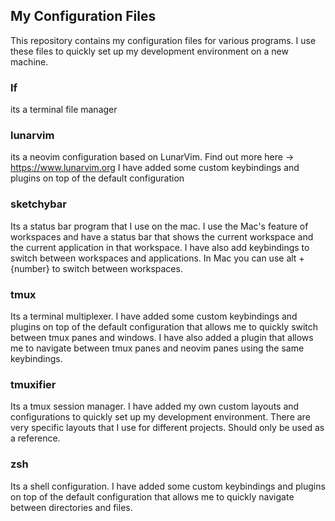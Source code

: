## My Configuration Files

This repository contains my configuration files for various programs. I use these files to quickly set up my development environment on a new machine.

### lf

its a terminal file manager

### lunarvim

its a neovim configuration based on LunarVim. Find out more here -> https://www.lunarvim.org
I have added some custom keybindings and plugins on top of the default configuration

### sketchybar

Its a status bar program that I use on the mac. I use the Mac's feature of workspaces and have a status bar that shows the current workspace and the current application in that workspace.
I have also add keybindings to switch between workspaces and applications.
In Mac you can use alt + {number} to switch between workspaces.

### tmux

Its a terminal multiplexer. I have added some custom keybindings and plugins on top of the default configuration that allows me to quickly switch between tmux panes and windows.
I have also added a plugin that allows me to navigate between tmux panes and neovim panes using the same keybindings.

### tmuxifier

Its a tmux session manager. I have added my own custom layouts and configurations to quickly set up my development environment.
There are very specific layouts that I use for different projects. Should only be used as a reference.

### zsh

Its a shell configuration. I have added some custom keybindings and plugins on top of the default configuration that allows me to quickly navigate between directories and files.
